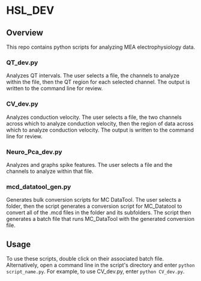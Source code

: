 # HSL_DEV

## Overview
This repo contains python scripts for analyzing MEA electrophysiology data.


### QT_dev.py
Analyzes QT intervals. The user selects a file, the channels to analyze within the file, then the QT region for each selected channel. The output is written to the command line for review. 

### CV_dev.py
Analyzes conduction velocity. The user selects a file, the two channels across which to analyze conduction velocity, then the region of data across which to analyze conduction velocity. The output is written to the command line for review. 

### Neuro_Pca_dev.py 
Analyzes and graphs spike features. The user selects a file and the channels to analyze within that file. 

### mcd_datatool_gen.py 
Generates bulk conversion scripts for MC DataTool. The user selects a folder, then the script generates a conversion script for MC_Datatool to convert all of the .mcd files in the folder and its subfolders. The script then generates a batch file that runs MC_DataTool with the generated conversion file. 


## Usage
To use these scripts, double click on their associated batch file. Alternatively, open a command line in the script's directory and enter `python script_name.py`. 
For example, to use CV_dev.py, enter `python CV_dev.py`.